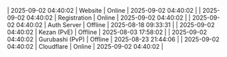 | 2025-09-02 04:40:02 | Website | Online | 2025-09-02 04:40:02 |
| 2025-09-02 04:40:02 | Registration | Online | 2025-09-02 04:40:02 |
| 2025-09-02 04:40:02 | Auth Server | Offline | 2025-08-18 09:33:31 |
| 2025-09-02 04:40:02 | Kezan (PvE) | Offline | 2025-08-03 17:58:02 |
| 2025-09-02 04:40:02 | Gurubashi (PvP) | Offline | 2025-08-23 21:44:06 |
| 2025-09-02 04:40:02 | Cloudflare | Online | 2025-09-02 04:40:02 |
